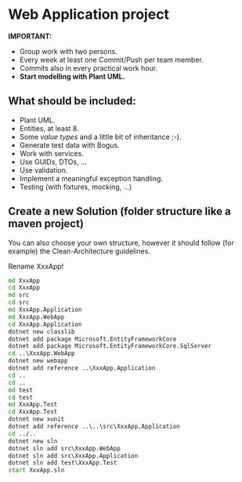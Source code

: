 # Web Application project

**IMPORTANT:**

- Group work with two persons.
- Every week at least one Commit/Push per team member. 
- Commits also in every practical work hour.
- **Start modelling with Plant UML.**

## What should be included:
- Plant UML.
- Entities, at least 8.
- Some *value types* and a little bit of inheritance ;-).
- Generate test data with Bogus.
- Work with services.
- Use GUIDs, DTOs, ...
- Use validation.
- Implement a meaningful exception handling.
- Testing (with fixtures, mocking, ...)

## Create a new Solution (folder structure like a maven project)

You can also choose your own structure, however it should follow (for example) the Clean-Architecture guidelines.

Rename XxxApp!

```cmd
md XxxApp
cd XxxApp
md src
cd src
md XxxApp.Application
md XxxApp.WebApp
cd XxxApp.Application
dotnet new classlib
dotnet add package Microsoft.EntityFrameworkCore
dotnet add package Microsoft.EntityFrameworkCore.SqlServer
cd ..\XxxApp.WebApp
dotnet new webapp
dotnet add reference ..\XxxApp.Application
cd ..
cd ..
md test
cd test
md XxxApp.Test
cd XxxApp.Test
dotnet new xunit
dotnet add reference ..\..\src\XxxApp.Application
cd ../..
dotnet new sln
dotnet sln add src\XxxApp.WebApp
dotnet sln add src\XxxApp.Application
dotnet sln add test\XxxApp.Test
start XxxApp.sln
```
